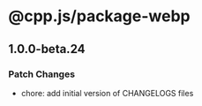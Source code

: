 # @cpp.js/package-webp

## 1.0.0-beta.24

### Patch Changes

- chore: add initial version of CHANGELOGS files
